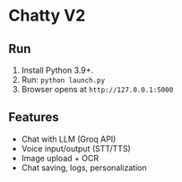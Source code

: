 # Chatty V2

## Run

1. Install Python 3.9+.
2. Run: `python launch.py`
3. Browser opens at `http://127.0.0.1:5000`

## Features

- Chat with LLM (Groq API)
- Voice input/output (STT/TTS)
- Image upload + OCR
- Chat saving, logs, personalization
